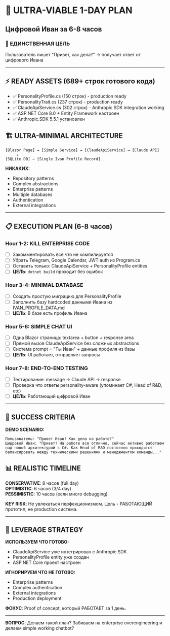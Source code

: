 # 🚀 ULTRA-VIABLE 1-DAY PLAN
## Цифровой Иван за 6-8 часов

### 🎯 ЕДИНСТВЕННАЯ ЦЕЛЬ
Пользователь пишет "Привет, как дела?" → получает ответ от цифрового Ивана

---

## ⚡ READY ASSETS (689+ строк готового кода)
- ✅ PersonalityProfile.cs (150 строк) - production ready
- ✅ PersonalityTrait.cs (237 строк) - production ready  
- ✅ ClaudeApiService.cs (302 строк) - Anthropic SDK integration working
- ✅ ASP.NET Core 8.0 + Entity Framework настроен
- ✅ Anthropic.SDK 5.5.1 установлен

## 🏗️ ULTRA-MINIMAL ARCHITECTURE

```
[Blazor Page] → [Simple Service] → [ClaudeApiService] → [Claude API]
     ↓
[SQLite DB] ← [Single Ivan Profile Record]
```

**НИКАКИХ:**
- Repository patterns
- Complex abstractions  
- Enterprise patterns
- Multiple databases
- Authentication
- External integrations

---

## 📋 EXECUTION PLAN (6-8 часов)

### **Hour 1-2: KILL ENTERPRISE CODE**
- [ ] Закомментировать всё что не компилируется
- [ ] Убрать Telegram, Google Calendar, JWT auth из Program.cs
- [ ] Оставить только: ClaudeApiService + PersonalityProfile entities
- [ ] **ЦЕЛЬ**: `dotnet build` проходит без ошибок

### **Hour 3-4: MINIMAL DATABASE**  
- [ ] Создать простую миграцию для PersonalityProfile
- [ ] Заполнить базу hardcoded данными Ивана из IVAN_PROFILE_DATA.md
- [ ] **ЦЕЛЬ**: В базе есть профиль Ивана

### **Hour 5-6: SIMPLE CHAT UI**
- [ ] Одна Blazor страница: textarea + button + response area
- [ ] Прямой вызов ClaudeApiService без сложных abstractions
- [ ] Система prompt = "Ты Иван" + данные профиля из базы
- [ ] **ЦЕЛЬ**: UI работает, отправляет запросы

### **Hour 7-8: END-TO-END TESTING**
- [ ] Тестирование: message → Claude API → response  
- [ ] Проверка что ответы personality-aware (упоминает C#, Head of R&D, etc)
- [ ] **ЦЕЛЬ**: Работающий цифровой Иван

---

## 🎪 SUCCESS CRITERIA

**DEMO SCENARIO:**
```
Пользователь: "Привет Иван! Как дела на работе?"
Цифровой Иван: "Привет! На работе все отлично, сейчас активно работаем над новой архитектурой в C#. Как Head of R&D постоянно приходится балансировать между техническими решениями и менеджментом команды..."
```

## 📊 REALISTIC TIMELINE

**CONSERVATIVE**: 8 часов (full day)  
**OPTIMISTIC**: 6 часов (3/4 day)  
**PESSIMISTIC**: 10 часов (если много debugging)

**KEY RISK**: Не увлекаться перфекционизмом. Цель - РАБОТАЮЩИЙ прототип, не production система.

---

## 💪 LEVERAGE STRATEGY

**ИСПОЛЬЗУЕМ ЧТО ГОТОВО:**
- ClaudeApiService уже интегрирован с Anthropic SDK
- PersonalityProfile entity уже создан
- ASP.NET Core проект настроен

**ИГНОРИРУЕМ ЧТО НЕ ГОТОВО:**
- Enterprise patterns
- Complex authentication  
- External integrations
- Production deployment

**ФОКУС**: Proof of concept, который РАБОТАЕТ за 1 день.

---

**ВОПРОС**: Делаем такой план? Забиваем на enterprise overengineering и делаем simple working chatbot?